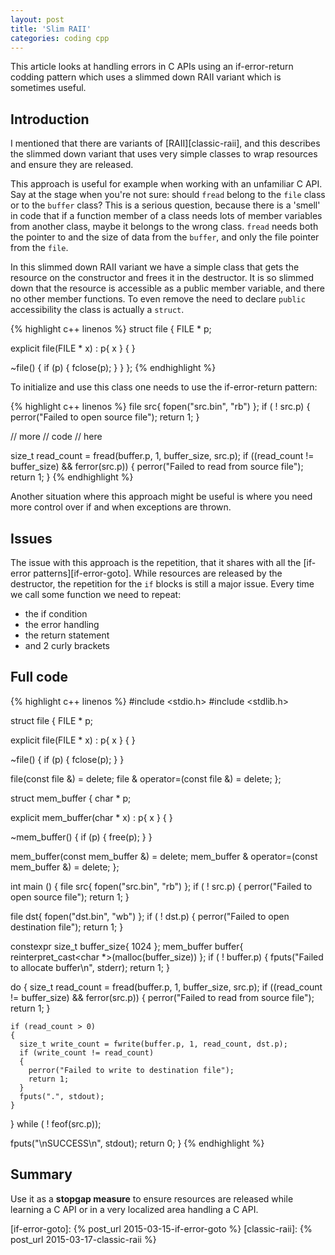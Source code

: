 ```yaml
---
layout: post
title: 'Slim RAII'
categories: coding cpp
---
```


This article looks at handling errors in C APIs using an if-error-return
codding pattern which uses a slimmed down RAII variant which is sometimes
useful.


## Introduction

I mentioned that there are variants of [RAII][classic-raii], and this describes
the slimmed down variant that uses very simple classes to wrap resources and
ensure they are released.

This approach is useful for example when working with an unfamiliar C API. Say
at the stage when you're not sure: should `fread` belong to the `file` class or
to the `buffer` class? This is a serious question, because there is a 'smell'
in code that if a function member of a class needs lots of member variables
from another class, maybe it belongs to the wrong class. `fread` needs both the
pointer to and the size of data from the `buffer`, and only the file pointer
from the `file`.

In this slimmed down RAII variant we have a simple class that gets the resource
on the constructor and frees it in the destructor. It is so slimmed down that
the resource is accessible as a public member variable, and there no other
member functions. To even remove the need to declare `public` accessibility the
class is actually a `struct`.

{% highlight c++ linenos %}
struct file
{
  FILE * p;

  explicit file(FILE * x) :
    p{ x }
  {
  }

  ~file()
  {
    if (p)
    {
      fclose(p);
    }
  }
};
{% endhighlight %}

To initialize and use this class one needs to use the if-error-return pattern:

{% highlight c++ linenos %}
file src{ fopen("src.bin", "rb") };
if ( ! src.p)
{
  perror("Failed to open source file");
  return 1;
}

// more
// code
// here

size_t read_count = fread(buffer.p, 1, buffer_size, src.p);
if ((read_count != buffer_size) && ferror(src.p))
{
  perror("Failed to read from source file");
  return 1;
}
{% endhighlight %}

Another situation where this approach might be useful is where you need more
control over if and when exceptions are thrown.


## Issues

The issue with this approach is the repetition, that it shares with all the
[if-error patterns][if-error-goto]. While resources are released by the
destructor, the repetition for the `if` blocks is still a major issue. Every
time we call some function we need to repeat:

- the if condition
- the error handling
- the return statement
- and 2 curly brackets


## Full code

{% highlight c++ linenos %}
#include <stdio.h>
#include <stdlib.h>

struct file
{
  FILE * p;

  explicit file(FILE * x) :
    p{ x }
  {
  }

  ~file()
  {
    if (p)
    {
      fclose(p);
    }
  }

  file(const file &) = delete;
  file & operator=(const file &) = delete;
};

struct mem_buffer
{
  char * p;

  explicit mem_buffer(char * x) :
    p{ x }
  {
  }

  ~mem_buffer()
  {
    if (p)
    {
      free(p);
    }
  }

  mem_buffer(const mem_buffer &) = delete;
  mem_buffer & operator=(const mem_buffer &) = delete;
};

int main ()
{
  file src{ fopen("src.bin", "rb") };
  if ( ! src.p)
  {
    perror("Failed to open source file");
    return 1;
  }

  file dst{ fopen("dst.bin", "wb") };
  if ( ! dst.p)
  {
    perror("Failed to open destination file");
    return 1;
  }

  constexpr size_t buffer_size{ 1024 };
  mem_buffer buffer{ reinterpret_cast<char *>(malloc(buffer_size)) };
  if ( ! buffer.p)
  {
    fputs("Failed to allocate buffer\n", stderr);
    return 1;
  }

  do
  {
    size_t read_count = fread(buffer.p, 1, buffer_size, src.p);
    if ((read_count != buffer_size) && ferror(src.p))
    {
      perror("Failed to read from source file");
      return 1;
    }

    if (read_count > 0)
    {
      size_t write_count = fwrite(buffer.p, 1, read_count, dst.p);
      if (write_count != read_count)
      {
        perror("Failed to write to destination file");
        return 1;
      }
      fputs(".", stdout);
    }
  } while ( ! feof(src.p));

  fputs("\nSUCCESS\n", stdout);
  return 0;
}
{% endhighlight %}


## Summary

Use it as a **stopgap measure** to ensure resources are released while learning
a C API or in a very localized area handling a C API.

[if-error-goto]:     {% post_url 2015-03-15-if-error-goto %}
[classic-raii]:     {% post_url 2015-03-17-classic-raii %}
